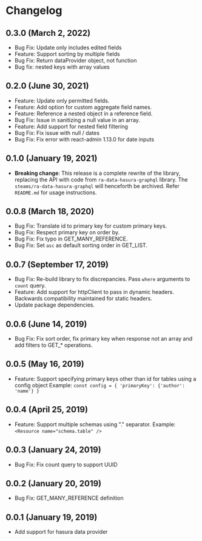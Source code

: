 # Changelog

## 0.3.0 (March 2, 2022)

- Bug Fix: Update only includes edited fields
- Feature: Support sorting by multiple fields
- Bug Fix: Return dataProvider object, not function
- Bug fix: nested keys with array values

## 0.2.0 (June 30, 2021)

- Feature: Update only permitted fields.
- Feature: Add option for custom aggregate field names.
- Feature: Reference a nested object in a reference field.
- Bug Fix: Issue in sanitizing a null value in an array.
- Feature: Add support for nested field filtering
- Bug Fix: Fix issue with null / dates
- Bug Fix: Fix error with react-admin 1.13.0 for date inputs

## 0.1.0 (January 19, 2021)

- **Breaking change**: This release is a complete rewrite of the library, replacing the API with code from `ra-data-hasura-graphql` library. The `steams/ra-data-hasura-graphql` will henceforth be archived. Refer `README.md` for usage instructions.

## 0.0.8 (March 18, 2020)

- Bug Fix: Translate id to primary key for custom primary keys.
- Bug Fix: Respect primary key on order by.
- Bug Fix: Fix typo in GET_MANY_REFERENCE.
- Bug Fix: Set `asc` as default sorting order in GET_LIST.

## 0.0.7 (September 17, 2019)

- Bug Fix: Re-build library to fix discrepancies. Pass `where` arguments to `count` query.
- Feature: Add support for httpClient to pass in dynamic headers. Backwards compatibility maintained for static headers.
- Update package dependencies.

## 0.0.6 (June 14, 2019)

- Bug Fix: Fix sort order, fix primary key when response not an array and add filters to GET\_\* operations.

## 0.0.5 (May 16, 2019)

- Feature: Support specifying primary keys other than id for tables using a config object
  Example: `const config = { 'primaryKey': {'author': 'name'} }`

## 0.0.4 (April 25, 2019)

- Feature: Support multiple schemas using "." separator.
  Example: `<Resource name="schema.table" />`

## 0.0.3 (January 24, 2019)

- Bug Fix: Fix count query to support UUID

## 0.0.2 (January 20, 2019)

- Bug Fix: GET_MANY_REFERENCE definition

## 0.0.1 (January 19, 2019)

- Add support for hasura data provider

